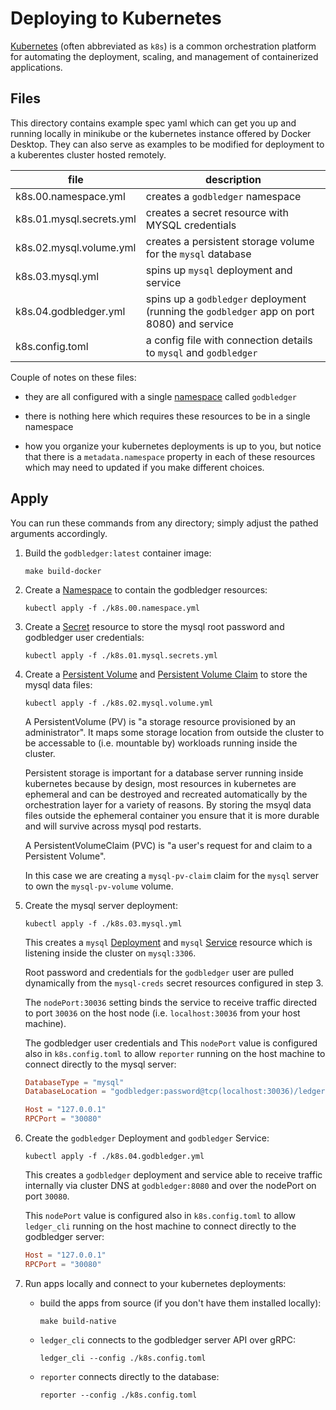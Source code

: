 # Deploying to Kubernetes

[Kubernetes](https://kubernetes.io/) (often abbreviated as `k8s`) is a common orchestration platform for automating the deployment, scaling, and management of containerized applications.

## Files

This directory contains example spec yaml which can get you up and running locally in minikube or the kubernetes instance offered by Docker Desktop.  They can also serve as examples to be modified for deployment to a kuberentes cluster hosted remotely.

| file                     | description                                                                                |
| ------------------------ | ------------------------------------------------------------------------------------------ |
| k8s.00.namespace.yml     | creates a `godbledger` namespace                                                           |
| k8s.01.mysql.secrets.yml | creates a secret resource with MYSQL credentials                                           |
| k8s.02.mysql.volume.yml  | creates a persistent storage volume for the `mysql` database                               |
| k8s.03.mysql.yml         | spins up `mysql` deployment and service                                                    |
| k8s.04.godbledger.yml    | spins up a `godbledger` deployment (running the `godbledger` app on port 8080) and service |
| k8s.config.toml          | a config file with connection details to `mysql` and `godbledger`                          |

Couple of notes on these files:

- they are all configured with a single [namespace](https://kubernetes.io/docs/reference/kubernetes-api/cluster-resources/namespace-v1/) called `godbledger`

- there is nothing here which requires these resources to be in a single namespace

- how you organize your kubernetes deployments is up to you, but notice that there is a `metadata.namespace` property in each of these resources which may need to updated if you make different choices.

## Apply

You can run these commands from any directory; simply adjust the pathed arguments accordingly.

1. Build the `godbledger:latest` container image:

    ```
    make build-docker
    ```

1. Create a [Namespace](https://kubernetes.io/docs/reference/kubernetes-api/cluster-resources/namespace-v1/) to contain the godbledger resources:

    ```
    kubectl apply -f ./k8s.00.namespace.yml
    ```

1. Create a [Secret]() resource to store the mysql root password and godbledger user credentials:

    ```
    kubectl apply -f ./k8s.01.mysql.secrets.yml
    ```

1. Create a [Persistent Volume](https://kubernetes.io/docs/reference/kubernetes-api/config-and-storage-resources/persistent-volume-v1/) and [Persistent Volume Claim](https://kubernetes.io/docs/reference/kubernetes-api/config-and-storage-resources/persistent-volume-claim-v1/) to store the mysql data files:

    ```
    kubectl apply -f ./k8s.02.mysql.volume.yml 
    ```

    A PersistentVolume (PV) is "a storage resource provisioned by an administrator".  It maps some storage location from outside the cluster to be accessable to (i.e. mountable by) workloads running inside the cluster.

    Persistent storage is important for a database server running inside kubernetes because by design, most resources in kubernetes are ephemeral and can be destroyed and recreated automatically by the orchestration layer for a variety of reasons.  By storing the msyql data files outside the ephemeral container you ensure that it is more durable and will survive across mysql pod restarts.

    A PersistentVolumeClaim (PVC) is "a user's request for and claim to a Persistent Volume".
    
    In this case we are creating a `mysql-pv-claim` claim for the `mysql` server to own the `mysql-pv-volume` volume.

1. Create the mysql server deployment:

    ```
    kubectl apply -f ./k8s.03.mysql.yml
    ```

    This creates a `mysql` [Deployment](https://kubernetes.io/docs/reference/kubernetes-api/workloads-resources/deployment-v1/) and `mysql` [Service](https://kubernetes.io/docs/reference/kubernetes-api/services-resources/service-v1/) resource which is listening inside the cluster on `mysql:3306`.

    Root password and credentials for the `godbledger` user are pulled dynamically from the `mysql-creds` secret resources configured in step 3.

    The `nodePort:30036` setting binds the service to receive traffic directed to port `30036` on the host node (i.e. `localhost:30036` from your host machine).
    
    The godbledger user credentials and This `nodePort` value is configured also in `k8s.config.toml` to allow `reporter` running on the host machine to connect directly to the mysql server:

    ```toml
    DatabaseType = "mysql"
    DatabaseLocation = "godbledger:password@tcp(localhost:30036)/ledger?charset=utf8mb4,utf8"
    ```

    ```toml
    Host = "127.0.0.1"
    RPCPort = "30080"
    ```

1. Create the `godbledger` Deployment and `godbledger` Service:

    ```
    kubectl apply -f ./k8s.04.godbledger.yml
    ```

    This creates a `godbledger` deployment and service able to receive traffic internally via cluster DNS at `godbledger:8080` and over the nodePort on port `30080`.

    This `nodePort` value is configured also in `k8s.config.toml` to allow `ledger_cli` running on the host machine to connect directly to the godbledger server:

    ```toml
    Host = "127.0.0.1"
    RPCPort = "30080"
    ```

1. Run apps locally and connect to your kubernetes deployments:

    - build the apps from source (if you don't have them installed locally):

        ```
        make build-native
        ```

    - `ledger_cli` connects to the godbledger server API over gRPC:

        ```
        ledger_cli --config ./k8s.config.toml
        ```

    - `reporter` connects directly to the database:

        ```
        reporter --config ./k8s.config.toml
        ```